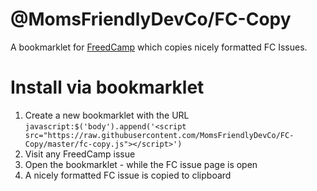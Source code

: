 @MomsFriendlyDevCo/FC-Copy
==========================
A bookmarklet for [FreedCamp](https://freedcamp.com) which copies nicely formatted FC Issues.


Install via bookmarklet
=======================
1. Create a new bookmarklet with the URL `javascript:$('body').append('<script src="https://raw.githubusercontent.com/MomsFriendlyDevCo/FC-Copy/master/fc-copy.js"></script>')`
2. Visit any FreedCamp issue
3. Open the bookmarklet - while the FC issue page is open
4. A nicely formatted FC issue is copied to clipboard
